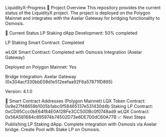 LiquidityX-Progress
📌 Project Overview
This repository provides the current status of the LiquidityX project. The project is deployed on the Polygon Mainnet and integrates with the Axelar Gateway for bridging functionality to Osmosis.

🚀 Current Status
LP Staking dApp Development: 50% completed

LP Staking Smart Contract: Completed

wLQX Smart Contract: Completed with Osmosis Integration (Axelar Gateway)

Deployed on Polygon Mainnet: Yes

Bridge Integration: Axelar Gateway (0x304acf330bbE08d1e512eefaa92F6a57871fD895)

Version: 4.1.0

📜 Smart Contract Addresses (Polygon Mainnet)
LQX Token Contract: 0x9e27f48659b1005b1abc0f58465137e531430d4b
Staking LP Contract: 0xCD95Ccc0bE64f84E0A12BFe3CC50DBc0f0748ad9
wLQX Contract: 0x56A581684c895974b74502D73e6DE700dC60A77B
📈 Next Steps
Publishing LP Staking dApp.
Complete integration with Osmosis via Axelar bridge.
Create Pool with Stake LP on Osmosis.
